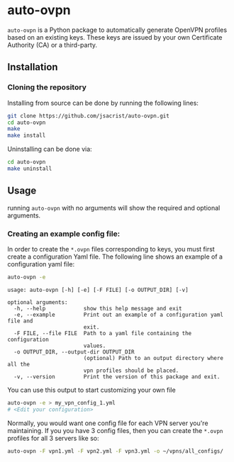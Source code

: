 # auto-ovpn
`auto-ovpn` is a Python package to automatically generate OpenVPN profiles based on an existing keys.
These keys are issued by your own Certificate Authority (CA) or a third-party.

## Installation

### Cloning the repository

Installing from source can be done by running the following lines: 
 
```bash
git clone https://github.com/jsacrist/auto-ovpn.git
cd auto-ovpn
make
make install
```

Uninstalling can be done via:

```bash
cd auto-ovpn
make uninstall
```

## Usage

running `auto-ovpn` with no arguments will show the required and optional arguments. 

### Creating an example config file:

In order to create the `*.ovpn` files corresponding to keys, you must first create a configuration Yaml file.
The following line shows an example of a configuration yaml file:  

```bash
auto-ovpn -e
```

    usage: auto-ovpn [-h] [-e] [-F FILE] [-o OUTPUT_DIR] [-v]
    
    optional arguments:
      -h, --help            show this help message and exit
      -e, --example         Print out an example of a configuration yaml file and
                            exit.
      -F FILE, --file FILE  Path to a yaml file containing the configuration
                            values.
      -o OUTPUT_DIR, --output-dir OUTPUT_DIR
                            (optional) Path to an output directory where all the
                            vpn profiles should be placed.
      -v, --version         Print the version of this package and exit.

You can use this output to start customizing your own file

```bash
auto-ovpn -e > my_vpn_config_1.yml
# <Edit your configuration>
```

Normally, you would want one config file for each VPN server you're maintaining.
If you you have 3 config files, then you can create the `*.ovpn` profiles for all 3 servers like so:

```bash
auto-ovpn -F vpn1.yml -F vpn2.yml -F vpn3.yml -o ~/vpns/all_configs/
```

